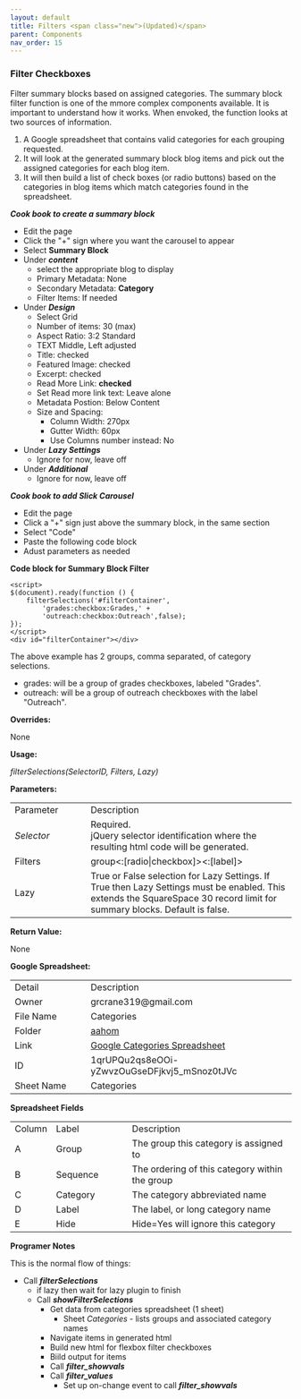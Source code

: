 ```yaml
---
layout: default
title: Filters <span class="new">(Updated)</span>
parent: Components
nav_order: 15
---
```


### Filter Checkboxes

Filter summary blocks based on assigned categories.  The summary block filter function is one of the mmore complex components available.  It is important to understand how it works.  When envoked, the function looks at two sources of information. 

1. A Google spreadsheet that contains valid categories for each grouping requested.  
2. It will look at the generated summary block blog items and pick out the assigned categories for each blog item.  
3. It will then build a list of check boxes (or radio buttons) based on the categories in blog items which match categories found in the spreadsheet.    

***Cook book to create a summary block***
- Edit the page
- Click the "+" sign where you want the carousel to appear
- Select **Summary Block**
- Under ***content*** 
	- select the appropriate blog to display
	- Primary Metadata: None
	- Secondary Metadata: **Category**
	- Filter Items: If needed
- Under ***Design*** 
	- Select Grid
	- Number of items: 30 (max)
	- Aspect Ratio: 3:2 Standard
	- TEXT Middle, Left adjusted
	- Title: checked
	- Featured Image: checked
	- Excerpt: checked
	- Read More Link: **checked**
	- Set Read more link text: Leave alone
	- Metadata Postion: Below Content
	- Size and Spacing: 
		- Column Width: 270px
		- Gutter Width: 60px
		- Use Columns number instead: No
- Under ***Lazy Settings***
	- Ignore for now, leave off
- Under ***Additional***
	- Ignore for now, leave off

***Cook book to add Slick Carousel***
- Edit the page
- Click a "+" sign just above the summary block, in the same section 
- Select "Code"
- Paste the following code block
- Adust parameters as needed

**Code block for Summary Block Filter**
```
<script>
$(document).ready(function () {
    filterSelections('#filterContainer',
        'grades:checkbox:Grades,' +
        'outreach:checkbox:Outreach',false); 
});
</script>
<div id="filterContainer"></div>
``` 
The above example has 2 groups, comma separated, of category selections.

- grades: will be a group of grades checkboxes, labeled "Grades".  
- outreach: will be a group of outreach checkboxes with the label "Outreach". 

**Overrides:**

None

**Usage:**

*filterSelections(SelectorID, Filters, Lazy)*

**Parameters:**

<table class="ws-table-all notranslate"> 
  <tbody>
    <tr class="tableTop">
     <td style="width:120px">Parameter</td>
     <td>Description</td>
    </tr>
    <tr>
      <td><em>Selector</em></td>
      <td>Required.<br>jQuery selector identification where the resulting html code will be generated.</td>
    </tr>
    <tr>
      <td>Filters</td>
      <td>group<:[radio|checkbox]><:[label]>
      </td>
    </tr>
    <tr>
      <td>Lazy</td>
      <td>True or False selection for Lazy Settings.  If True then Lazy Settings must be enabled.  This extends the SquareSpace 30 record limit for summary blocks.  Default is false.
      </td>
    </tr>
  </tbody>
</table>

**Return Value:**

None

**Google Spreadsheet:**

<table class="ws-table-all notranslate"> 
  <tbody>
    <tr class="tableTop">
     <td style="width:120px">Detail</td>
     <td>Description</td>
    </tr>
    <tr>
      <td>Owner</td>
      <td>grcrane319@gmail.com</td>
    </tr>
    <tr>
      <td>File Name</td>
      <td>Categories</td>
    </tr>
    <tr>
      <td>Folder</td>
      <td><a href="https://drive.google.com/drive/folders/1qUS2VmnnptahqFDF0worIZhms3OS0TNr" target="_blank">aahom</a></td>
    </tr>
    <tr>
      <td>Link</td>
      <td><a href="https://docs.google.com/spreadsheets/d/1qrUPQu2qs8eOOi-yZwvzOuGseDFjkvj5_mSnoz0tJVc/edit#gid=0" target="_blank">Google Categories Spreadsheet</a></td>
    </tr>
    <tr>
      <td>ID</td>
      <td>1qrUPQu2qs8eOOi-yZwvzOuGseDFjkvj5_mSnoz0tJVc</td>
    </tr>
    <tr>
      <td>Sheet Name</td>
      <td>Categories</td>
    </tr>
  </tbody>
</table>

**Spreadsheet Fields**

<table class="ws-table-all notranslate"> 
  <tbody>
    <tr class="tableTop">
    <td style="width:20px">Column</td>
    <td style="width:120px">Label</td>
    <td>Description</td>
    </tr>
    <tr>
    <td>A</td>
    <td>Group</td>
    <td>The group this category is assigned to</td>
  </tr>
  <tr>
    <td>B</td>
    <td>Sequence</td>
    <td>The ordering of this category within the group</td>
  </tr>
  <tr>
    <td>C</td>
    <td>Category</td>
    <td>The category abbreviated name</td>
  </tr>
  <tr>
    <td>D</td>
    <td>Label</td>
    <td>The label, or long category name</td>
    </tr>
    <tr>
    <td>E</td>
    <td>Hide</td>
    <td>Hide=Yes will ignore this category</td>
    </tr>
  </tbody>
</table>

**Programer Notes**

This is the normal flow of things:

- Call ***filterSelections***
  - if lazy then wait for lazy plugin to finish
  - Call ***showFilterSelections***
    - Get data from categories spreadsheet (1 sheet)
      - Sheet *Categories* - lists groups and associated category names
    - Navigate items in generated html 
    - Build new html for flexbox filter checkboxes
    - Biild output for items 
    - Call ***filter_showvals***
    - Call ***filter_values***
      - Set up on-change event to call ***filter_showvals***

  